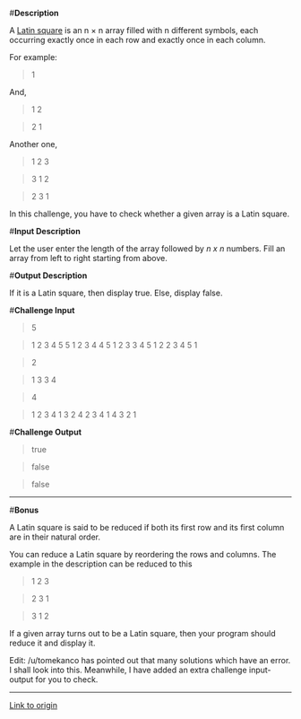 #**Description**

A [Latin square](https://en.wikipedia.org/wiki/Latin_square) is an n × n array filled with n different symbols, each occurring exactly once in each row and exactly once in each column.


For example:

>1

And,

>1 2

>2 1

Another one, 

>1 2 3 

>3 1 2

>2 3 1

In this challenge, you have to check whether a given array is a Latin square. 

#**Input Description**

Let the user enter the length of the array followed by *n x n* numbers. Fill an array from left to right starting from above. 

#**Output Description**

If it is a Latin square, then display true. Else, display false. 

#**Challenge Input**

> 5 

> 1 2 3 4 5 5 1 2 3 4 4 5 1 2 3 3 4 5 1 2 2 3 4 5 1

> 2

> 1 3 3 4

> 4

> 1 2 3 4 1 3 2 4 2 3 4 1 4 3 2 1 

#**Challenge Output**

>  true

> false

> false 

---------

#**Bonus**

A Latin square is said to be reduced if both its first row and its first column are in their natural order.

You can reduce a Latin square by reordering the rows and columns. The example in the description can be reduced to this

>1 2 3

>2 3 1

>3 1 2

If a given array turns out to be a Latin square, then your program should reduce it and display it. 

Edit: /u/tomekanco has pointed out that many solutions which have an error. I shall look into this. Meanwhile, I have added an extra challenge input-output for you to check.

---

[Link to origin](https://www.reddit.com/r/dailyprogrammer/6v29zk)